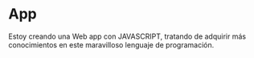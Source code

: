 # App

Estoy creando una Web app con JAVASCRIPT, tratando de adquirir más conocimientos en este maravilloso lenguaje de programación.
